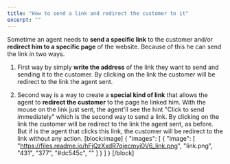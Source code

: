 ```yaml
---
title: "How to send a link and redirect the customer to it"
excerpt: ""
---
```

Sometime an agent needs to **send a specific link** to the customer and/or **redirect him to a specific page** of the website. Because of this he can send the link in two ways. 

1. First way by simply **write the address** of the link they want to send and sending it to the customer. By clicking on the link the customer will be redirect to the link the agent sent.

2. Second way is a way to create a **special kind of link** that allows the agent to **redirect the customer** to the page he linked him. With the mouse on the link just sent, the agent'll see the hint "Click to send immediately" which is the second way to send a link. By clicking on the link the customer will be redirect to the link the agent sent, as before. But if is the agent that clicks this link, the customer will be redirect to the link without any action.
[block:image]
{
  "images": [
    {
      "image": [
        "https://files.readme.io/hFjQzXxdR7qjecmyi0V6_link.png",
        "link.png",
        "431",
        "377",
        "#dc545c",
        ""
      ]
    }
  ]
}
[/block]